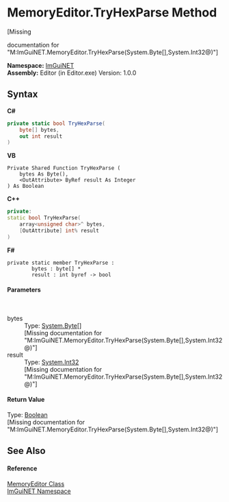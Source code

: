 # MemoryEditor.TryHexParse Method 
 

\[Missing <summary> documentation for "M:ImGuiNET.MemoryEditor.TryHexParse(System.Byte[],System.Int32@)"\]

**Namespace:**&nbsp;<a href="7ecbdf68-1567-8265-0ab1-032412bfb743">ImGuiNET</a><br />**Assembly:**&nbsp;Editor (in Editor.exe) Version: 1.0.0

## Syntax

**C#**<br />
``` C#
private static bool TryHexParse(
	byte[] bytes,
	out int result
)
```

**VB**<br />
``` VB
Private Shared Function TryHexParse ( 
	bytes As Byte(),
	<OutAttribute> ByRef result As Integer
) As Boolean
```

**C++**<br />
``` C++
private:
static bool TryHexParse(
	array<unsigned char>^ bytes, 
	[OutAttribute] int% result
)
```

**F#**<br />
``` F#
private static member TryHexParse : 
        bytes : byte[] * 
        result : int byref -> bool 

```


#### Parameters
&nbsp;<dl><dt>bytes</dt><dd>Type: <a href="https://docs.microsoft.com/dotnet/api/system.byte" target="_blank">System.Byte</a>[]<br />\[Missing <param name="bytes"/> documentation for "M:ImGuiNET.MemoryEditor.TryHexParse(System.Byte[],System.Int32@)"\]</dd><dt>result</dt><dd>Type: <a href="https://docs.microsoft.com/dotnet/api/system.int32" target="_blank">System.Int32</a><br />\[Missing <param name="result"/> documentation for "M:ImGuiNET.MemoryEditor.TryHexParse(System.Byte[],System.Int32@)"\]</dd></dl>

#### Return Value
Type: <a href="https://docs.microsoft.com/dotnet/api/system.boolean" target="_blank">Boolean</a><br />\[Missing <returns> documentation for "M:ImGuiNET.MemoryEditor.TryHexParse(System.Byte[],System.Int32@)"\]

## See Also


#### Reference
<a href="890df73b-7e61-9f58-d9a0-2aadbdf50fc1">MemoryEditor Class</a><br /><a href="7ecbdf68-1567-8265-0ab1-032412bfb743">ImGuiNET Namespace</a><br />